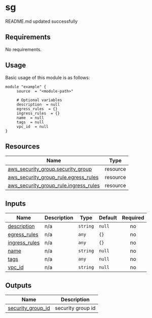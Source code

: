 # sg

<!-- BEGINNING OF PRE-COMMIT-TERRAFORM DOCS HOOK -->
README.md updated successfully
<!-- END OF PRE-COMMIT-TERRAFORM DOCS HOOK -->

<!-- BEGIN_AUTOMATED_TF_DOCS_BLOCK -->
## Requirements

No requirements.
## Usage
Basic usage of this module is as follows:
```hcl
module "example" {
  	 source  = "<module-path>"
  
	 # Optional variables
  	 description  = null
  	 egress_rules  = {}
  	 ingress_rules  = {}
  	 name  = null
  	 tags  = null
  	 vpc_id  = null
}
```
## Resources

| Name | Type |
|------|------|
| [aws_security_group.security_group](https://registry.terraform.io/providers/hashicorp/aws/latest/docs/resources/security_group) | resource |
| [aws_security_group_rule.egress_rules](https://registry.terraform.io/providers/hashicorp/aws/latest/docs/resources/security_group_rule) | resource |
| [aws_security_group_rule.ingress_rules](https://registry.terraform.io/providers/hashicorp/aws/latest/docs/resources/security_group_rule) | resource |
## Inputs

| Name | Description | Type | Default | Required |
|------|-------------|------|---------|:--------:|
| <a name="input_description"></a> [description](#input\_description) | n/a | `string` | `null` | no |
| <a name="input_egress_rules"></a> [egress\_rules](#input\_egress\_rules) | n/a | `any` | `{}` | no |
| <a name="input_ingress_rules"></a> [ingress\_rules](#input\_ingress\_rules) | n/a | `any` | `{}` | no |
| <a name="input_name"></a> [name](#input\_name) | n/a | `string` | `null` | no |
| <a name="input_tags"></a> [tags](#input\_tags) | n/a | `any` | `null` | no |
| <a name="input_vpc_id"></a> [vpc\_id](#input\_vpc\_id) | n/a | `string` | `null` | no |
## Outputs

| Name | Description |
|------|-------------|
| <a name="output_security_group_id"></a> [security\_group\_id](#output\_security\_group\_id) | security group id |
<!-- END_AUTOMATED_TF_DOCS_BLOCK -->
